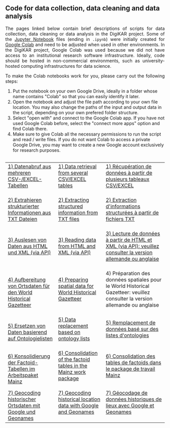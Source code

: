 ## Code for data collection, data cleaning and data analysis

<p align="justify">The pages linked below contain brief descriptions of scripts for data collection, data cleaning or data analysis in the DigiKAR project. Some of the <a href="https://jupyter.org/">Jupyter Notebook</a> files (ending in <code>.ipynb</code>) were initially created for <a href="https://colab.google/">Google Colab</a> and need to be adjusted when used in other environments. In the DigiKAR project, Google Colab was used because we did not have access to an institutional research software infrastructure. Ideally, code should be hosted in non-commercial environments, such as university-hosted computing infrastructures for data science.</p>

<p align="justify">To make the Colab notebooks work for you, please carry out the following steps:</p>

1) Put the notebook on your own Google Drive, ideally in a folder whose name contains "Colab" so that you can easily identify it later. 
2) Open the notebook and adjust the file path according to your own file location. You may also change the paths of the input and output data in the script, depending on your own prefered folder structure.
3) Select "open with" and connect to the Google Colab app. If you have not used Google Colab before, select the "connect more apps" option and find Colab there.
4) Make sure to give Colab all the necessary permissions to run the script and read / write files. If you do not want Colab to access a private Google Drive, you may want to create a new Google account exclusively for research purposes.

<img scr="https://github.com/ieg-dhr/DigiKAR/assets/38257338/72173520-9cf1-4dc7-be6e-4f8b25ee97b8"/>
 
 <table width="100%">
  <tr>
    <td><a href="https://ieg-dhr.github.io/DigiKAR/CSV-EXCEL_de.html">1) Datenabruf aus mehreren CSV-/EXCEL-Tabellen</a><br><br></td>
    <td><a href="https://ieg-dhr.github.io/DigiKAR/CSV-EXCEL_en.html">1) Data retrieval from several CSV/EXCEL tables</a><br><br></td>
    <td><a href="https://ieg-dhr.github.io/DigiKAR/CSV-EXCEL_fr.html">1) Récupération de données à partir de plusieurs tableaux CSV/EXCEL<br><br></td>
  </tr>
  <tr>
    <td><a href="https://ieg-dhr.github.io/DigiKAR/TXT_de.html">2) Extrahieren strukturierter Informationen aus TXT Dateien</a><br><br></td>
    <td><a href="https://ieg-dhr.github.io/DigiKAR/TXT_en.html">2) Extracting structured information from TXT files</a><br><br></td>
    <td><a href="https://ieg-dhr.github.io/DigiKAR/TXT_fr.html">2) Extraction d'informations structurées à partir de fichiers TXT<br><br></td>
  </tr>
   <tr>
    <td><a href="https://ieg-dhr.github.io/DigiKAR/XML_de.html">3) Auslesen von Daten aus HTML und XML (via API)</a><br><br></td>
    <td><a href="https://ieg-dhr.github.io/DigiKAR/XML_en.html">3) Reading data from HTML and XML (via API)</a><br><br></td>
    <td><a href="https://ieg-dhr.github.io/DigiKAR/XML_fr.html">3) Lecture de données à partir de HTML et XML (via API): veuillez consulter la version allemande ou anglaise<br><br></td>
  </tr>
  <tr>
    <td><a href="https://ieg-dhr.github.io/DigiKAR/WHG_de.html">4) Aufbereitung von Ortsdaten für den World Historical Gazetteer</a></td>
    <td><a href="https://ieg-dhr.github.io/DigiKAR/WHG_en.html">4) Preparing spatial data for World Historical Gazetteer</a><br><br></td>
    <td>4) Préparation des données spatiales pour le World Historical Gazetteer: veuillez consulter la version allemande ou anglaise<br><br></td>
  </tr>
  <tr>
    <td><a href="https://ieg-dhr.github.io/DigiKAR/MAPPING_de.html">5) Ersetzen von Daten basierend auf Ontologielisten</a></td>
    <td><a href="https://ieg-dhr.github.io/DigiKAR/MAPPING_en.html">5) Data replacement based on ontology lists</a><br><br></td>
    <td><a href="https://ieg-dhr.github.io/DigiKAR/MAPPING_fr.html">5) Remplacement de données basé sur des listes d'ontologies</a><br><br></td>
  </tr>
    <tr>
    <td><a href="https://ieg-dhr.github.io/DigiKAR/CONSOLIDATION_de.html">6) Konsolidierung der Factoid-Tabellen im Arbeitspaket Mainz</a></td>
    <td><a href="https://ieg-dhr.github.io/DigiKAR/CONSOLIDATION_en.html">6) Consolidation of the factoid tables in the Mainz work package</a><br><br></td>
    <td><a href="https://ieg-dhr.github.io/DigiKAR/CONSOLIDATION_fr.html">6) Consolidation des tables de factoids dans le package de travail Mainz</a><br><br></td>
  </tr>
    <tr>
    <td><a href="https://monikabarget.github.io/GeoHumTutorials/">7) Geocoding historischer Ortsdaten mit Google und Geonames</a></td>
    <td><a href="https://monikabarget.github.io/GeoHumTutorials/">7) Geocoding historical location data with Google and Geonames</a><br><br></td>
    <td><a href="https://monikabarget.github.io/GeoHumTutorials/">7) Géocodage de données historiques de lieux avec Google et Geonames</a><br><br></td>
  </tr>
 
</table> 
